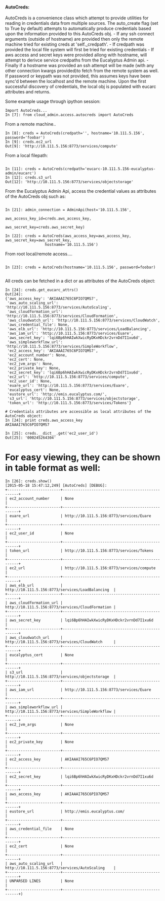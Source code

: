 



#### AutoCreds:

AutoCreds is a convenience class which attempt to provide utilities for reading in
credentials data from multiple sources.
The auto_create flag (set to True by default) attempts  to automatically produce credentials
based upon the information provided to this AutoCreds obj.
        - If any ssh connect arguments (outside of hostname) are provided then only the remote
        machine tried for existing creds at 'self._credpath'.
        - If credpath was provided the local file system will first be tried for existing
        credentials
        - If aws access and secret keys were provided allong with hostname, will attempt to
        derivce service credpaths from the Eucalyptus Admin api.
        -Finally if a hostname was provided an ssh attempt will be made (with any other
         connection kwargs provided)to fetch from the remote system as well.
         If password or keypath was not provided, this assumes keys have been sync'd between the
         localhost and the remote machine.
        Upon the first successful discovery of credentials, the local obj is populated with
        eucarc attributes and returns.

Some example usage through ipython session:

```
Import AutoCreds...
In [7]: from cloud_admin.access.autocreds import AutoCreds
```

From a remote machine..
```
In [8]: creds = AutoCreds(credpath='', hostname='10.111.5.156', password='foobar')
In [9]: creds.ec2_url
Out[9]: 'http://10.111.5.156:8773/services/compute'
```

From a local filepath:
```

In [11]: creds = AutoCreds(credpath='eucarc-10.111.5.156-eucalyptus-admin/eucarc')
In [12]: creds.s3_url
Out[12]: 'http://10.111.5.156:8773/services/objectstorage'

```

From the Eucalyptus Admin Api, access the credential values as attributes of the
AutoCreds obj such as:

```

In [21]: admin_connection = AdminApi(host='10.111.5.156',
                                     aws_access_key_id=creds.aws_access_key,
                                     aws_secret_key=creds.aws_secret_key)

In [22]: creds = AutoCreds(aws_access_key=aws_access_key, aws_secret_key=aws_secret_key,
                  hostname='10.111.5.156')

```

From root local/remote access....
```

In [23]: creds = AutoCreds(hostname='10.111.5.156', password=foobar)


```




All creds can be fetched in a dict or as attributes of the AutoCreds object:
```
In [24]: creds.get_eucarc_attrs()
Out[24]:
{'aws_access_key': 'AKIAAAI765C6PIO7QMS7',
 'aws_auto_scaling_url': 'http://10.111.5.156:8773/services/AutoScaling',
 'aws_cloudformation_url': 'http://10.111.5.156:8773/services/CloudFormation',
 'aws_cloudwatch_url': 'http://10.111.5.156:8773/services/CloudWatch',
 'aws_credential_file': None,
 'aws_elb_url': 'http://10.111.5.156:8773/services/LoadBalancing',
 'aws_iam_url': 'http://10.111.5.156:8773/services/Euare',
 'aws_secret_key': 'lqi6Bp6hHAIwkXwicRyDKxHDckr2vrnDd7I1xu6d',
 'aws_simpleworkflow_url': 'http://10.111.5.156:8773/services/SimpleWorkflow',
 'ec2_access_key': 'AKIAAAI765C6PIO7QMS7',
 'ec2_account_number': None,
 'ec2_cert': None,
 'ec2_jvm_args': None,
 'ec2_private_key': None,
 'ec2_secret_key': 'lqi6Bp6hHAIwkXwicRyDKxHDckr2vrnDd7I1xu6d',
 'ec2_url': 'http://10.111.5.156:8773/services/compute',
 'ec2_user_id': None,
 'euare_url': 'http://10.111.5.156:8773/services/Euare',
 'eucalyptus_cert': None,
 'eustore_url': 'http://emis.eucalyptus.com/',
 's3_url': 'http://10.111.5.156:8773/services/objectstorage',
 'token_url': 'http://10.111.5.156:8773/services/Tokens'}

# Credentials attributes are accessible as local attributes of the AutoCreds object:
In [24]: print creds.aws_access_key
AKIAAAI765C6PIO7QMS7

In [25]: creds.__dict__.get('ec2_user_id')
Out[25]: '000245264304'
```


 # For easy viewing, they can be shown in table format as well:
```
In [26]: creds.show()
[2015-05-18 15:47:12,249] [AutoCreds] [DEBUG]:
+------------------------+--------------------------------------------------+
| ec2_account_number     | None                                             |
+------------------------+--------------------------------------------------+
| euare_url              | http://10.111.5.156:8773/services/Euare          |
+------------------------+--------------------------------------------------+
| ec2_user_id            | None                                             |
+------------------------+--------------------------------------------------+
| token_url              | http://10.111.5.156:8773/services/Tokens         |
+------------------------+--------------------------------------------------+
| ec2_url                | http://10.111.5.156:8773/services/compute        |
+------------------------+--------------------------------------------------+
| aws_elb_url            | http://10.111.5.156:8773/services/LoadBalancing  |
+------------------------+--------------------------------------------------+
| aws_cloudformation_url | http://10.111.5.156:8773/services/CloudFormation |
+------------------------+--------------------------------------------------+
| aws_secret_key         | lqi6Bp6hHAIwkXwicRyDKxHDckr2vrnDd7I1xu6d         |
+------------------------+--------------------------------------------------+
| aws_cloudwatch_url     | http://10.111.5.156:8773/services/CloudWatch     |
+------------------------+--------------------------------------------------+
| eucalyptus_cert        | None                                             |
+------------------------+--------------------------------------------------+
| s3_url                 | http://10.111.5.156:8773/services/objectstorage  |
+------------------------+--------------------------------------------------+
| aws_iam_url            | http://10.111.5.156:8773/services/Euare          |
+------------------------+--------------------------------------------------+
| aws_simpleworkflow_url | http://10.111.5.156:8773/services/SimpleWorkflow |
+------------------------+--------------------------------------------------+
| ec2_jvm_args           | None                                             |
+------------------------+--------------------------------------------------+
| ec2_private_key        | None                                             |
+------------------------+--------------------------------------------------+
| ec2_access_key         | AKIAAAI765C6PIO7QMS7                             |
+------------------------+--------------------------------------------------+
| ec2_secret_key         | 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         |
+------------------------+--------------------------------------------------+
| aws_access_key         | AKIAAAI765C6PIO7QMS7                             |
+------------------------+--------------------------------------------------+
| eustore_url            | http://emis.eucalyptus.com/                      |
+------------------------+--------------------------------------------------+
| aws_credential_file    | None                                             |
+------------------------+--------------------------------------------------+
| ec2_cert               | None                                             |
+------------------------+--------------------------------------------------+
| aws_auto_scaling_url   | http://10.111.5.156:8773/services/AutoScaling    |
+------------------------+--------------------------------------------------+
| UNPARSED LINES         | None                                             |
+------------------------+--------------------------------------------------+)
```